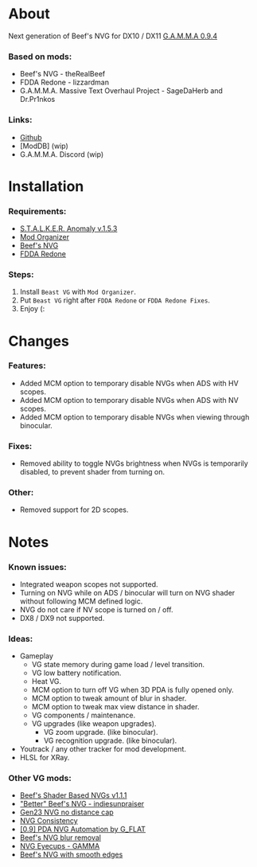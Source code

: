# About
Next generation of Beef's NVG for DX10 / DX11 [G.A.M.M.A 0.9.4](https://discord.com/invite/stalker-gamma)

### Based on mods:
- Beef's NVG - theRealBeef
- FDDA Redone - lizzardman
- G.A.M.M.A. Massive Text Overhaul Project - SageDaHerb and Dr.Pr1nkos

### Links:
- [Github](https://github.com/pvd1313/gamma-beast-vg)
- [ModDB] (wip)
- G.A.M.M.A. Discord (wip)

# Installation

### Requirements:
- [S.T.A.L.K.E.R. Anomaly v.1.5.3](https://www.moddb.com/mods/stalker-anomaly/news/stalker-anomaly-version-153-release)
- [Mod Organizer](https://github.com/ModOrganizer2/modorganizer/releases)
- [Beef's NVG](https://www.moddb.com/addons/beefs-shader-based-nvgs-v10)
- [FDDA Redone](https://www.moddb.com/mods/stalker-anomaly/addons/fdda-redone)

### Steps:
1. Install `Beast VG` with `Mod Organizer`.
2. Put `Beast VG` right after `FDDA Redone` or `FDDA Redone Fixes`.
3. Enjoy (:

# Changes
### Features:
- Added MCM option to temporary disable NVGs when ADS with HV scopes.
- Added MCM option to temporary disable NVGs when ADS with NV scopes.
- Added MCM option to temporary disable NVGs when viewing through binocular.

### Fixes:
- Removed ability to toggle NVGs brightness when NVGs is temporarily disabled, to prevent shader from turning on.

### Other:
- Removed support for 2D scopes.

# Notes

### Known issues:
- Integrated weapon scopes not supported.
- Turning on NVG while on ADS / binocular will turn on NVG shader without following MCM defined logic.
- NVG do not care if NV scope is turned on / off.
- DX8 / DX9 not supported.

### Ideas:
- Gameplay
  - VG state memory during game load / level transition.
  - VG low battery notification.
  - Heat VG.
  - MCM option to turn off VG when 3D PDA is fully opened only.
  - MCM option to tweak amount of blur in shader.
  - MCM option to tweak max view distance in shader.
  - VG components / maintenance.
  - VG upgrades (like weapon upgrades).
    - VG zoom upgrade. (like binocular).
    - VG recognition upgrade. (like binocular).
- Youtrack / any other tracker for mod development.
- HLSL for XRay.

### Other VG mods:
- [Beef's Shader Based NVGs v1.1.1](https://www.moddb.com/addons/beefs-shader-based-nvgs-v10)
- ["Better" Beef's NVG - indiesunpraiser](https://www.moddb.com/mods/stalker-anomaly/addons/better-beefs-nvg-indiesunpraiser)
- [Gen23 NVG no distance cap](https://discord.com/channels/912320241713958912/1363252560668004522)
- [NVG Consistency](https://discord.com/channels/912320241713958912/1035900566687195159)
- [[0.9] PDA NVG Automation by G_FLAT](https://discord.com/channels/912320241713958912/1252395415958065172)
- [Beef's NVG blur removal](https://www.moddb.com/mods/stalker-anomaly/addons/beefs-nvg-blur-removal)
- [NVG Eyecups - GAMMA](https://www.moddb.com/mods/stalker-anomaly/addons/beefs-nvg-blur-removal)
- [Beef's NVG with smooth edges](https://www.moddb.com/mods/stalker-anomaly/addons/beefs-nvg-with-smooth-edges)